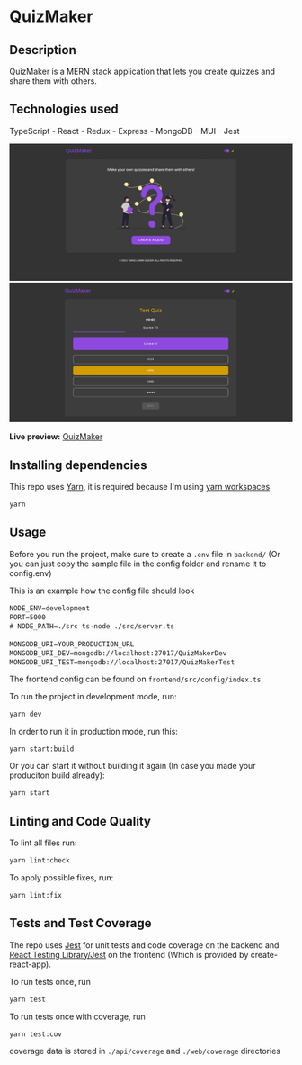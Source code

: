 # QuizMaker

## Description

QuizMaker is a MERN stack application that lets you create quizzes and share them with others.

## Technologies used

TypeScript - React - Redux - Express - MongoDB - MUI - Jest

<div><img src="./screenshots/screenshot1.png" width="800" alt="Home Page"></div>

<div><img src="./screenshots/screenshot2.png" width="800" alt="Quiz"></div>

**Live preview:** [QuizMaker](https://quiz-maker.tariqguesri.com/)

## Installing dependencies

This repo uses [Yarn](https://yarnpkg.com/), it is required because I'm using [yarn workspaces](https://classic.yarnpkg.com/en/docs/workspaces/)

```sh
yarn
```

## Usage

Before you run the project, make sure to create a `.env` file in `backend/` (Or you can just copy the sample file in the config folder and rename it to config.env)

This is an example how the config file should look

```.env
NODE_ENV=development
PORT=5000
# NODE_PATH=./src ts-node ./src/server.ts

MONGODB_URI=YOUR_PRODUCTION_URL
MONGODB_URI_DEV=mongodb://localhost:27017/QuizMakerDev
MONGODB_URI_TEST=mongodb://localhost:27017/QuizMakerTest
```

The frontend config can be found on `frontend/src/config/index.ts`

To run the project in development mode, run:

```sh
yarn dev
```

In order to run it in production mode, run this: 

```sh
yarn start:build
```

Or you can start it without building it again (In case you made your produciton build already):

```sh
yarn start
```


## Linting and Code Quality

To lint all files run:

```sh
yarn lint:check
```

To apply possible fixes, run:

```sh
yarn lint:fix
```

## Tests and Test Coverage

The repo uses [Jest](https://jestjs.io/) for unit tests and code coverage on the backend and [React Testing Library/Jest](https://testing-library.com/) on the frontend (Which is provided by create-react-app).

To run tests once, run

```sh
yarn test
```

To run tests once with coverage, run

```sh
yarn test:cov
```

coverage data is stored in `./api/coverage` and `./web/coverage` directories
